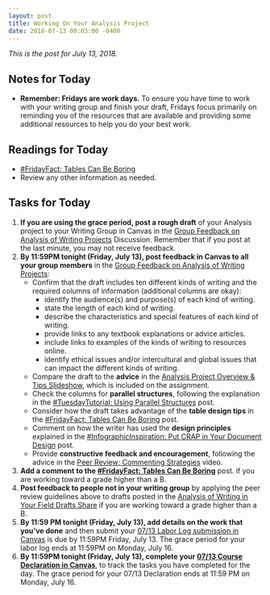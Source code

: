 ```yaml
---
layout: post
title: Working On Your Analysis Project
date: 2018-07-13 00:03:00 -0400
---
```

<p><em>This is the post for July 13, 2018.</em></p>
<h2 id="notes">Notes for Today</h2>
<ul class="listDS">
<li><strong>Remember: Fridays are work days.</strong>  To ensure you have time to work with your writing group and finish your draft, Fridays focus primarily on reminding you of the resources that are available and providing some additional resources to help you do your best work.</li>
</ul>
<h2 id="readings">Readings for Today</h2>
<ul>
<li><a  href="http://tracigardner.github.io//TableDesign/" target="_blank">#FridayFact: Tables Can Be Boring</a></li>
<li>Review any other information as needed.</li>
</ul>
<h2 id="tasks">Tasks for Today</h2>
<ol class="listDS">
<li><strong>If you are using the grace period, post a rough draft</strong> of your Analysis project to your Writing Group in Canvas in the <a href="https://canvas.vt.edu/courses/70739/discussion_topics/362557" target="_parent">Group Feedback on Analysis of Writing Projects</a> Discussion. Remember that if you post at the last minute, you may not receive feedback.</li>
<li><strong>By 11:59PM tonight (Friday, July 13), post feedback in Canvas to all your group members</strong> in the <a href="https://canvas.vt.edu/courses/70739/discussion_topics/362557" target="_parent">Group Feedback on Analysis of Writing Projects</a>:
<ul>
<li>Confirm that the draft includes ten different kinds of writing and the required columns of information (additional columns are okay):
<ul>
<li>identify the audience(s) and purpose(s) of each kind of writing.</li>
<li>state the length  of each kind of writing.</li>
<li>describe the  characteristics and special features of each kind of writing.</li>
<li>provide links to any textbook explanations or advice articles.</li>
<li>include links to examples of the kinds of writing to resources online.</li>
<li>identify ethical issues and/or intercultural and global issues that can impact the different kinds of writing. </li>
</ul></li>
<li>Compare the draft to the <strong>advice</strong> in the <a href="https://docs.google.com/presentation/d/1QS9LEMncCVoQSGSJhCOY2ASN2kW_Z0Usxkj7u-A-lBs/edit?usp=sharing" target="_blank">Analysis Project Overview & Tips Slideshow</a>, which is included on the assignment.</li>
<li>Check the columns for <strong>parallel structures</strong>, following the explanation in the <a href="https://tracigardner.github.io/UsingParallelStructures/" target="_blank">#TuesdayTutorial: Using Parallel Structures</a> post.</li>
<li>Consider how the draft takes advantage of the <strong>table design tips</strong> in the <a href="https://tracigardner.github.io/TableDesign/" target="_blank">#FridayFact: Tables Can Be Boring</a> post.</li>
<li>Comment on how the writer has used the <strong>design principles</strong> explained in the <a href="http://tracigardner.github.io/CRAPdesign/" target="_blank">#InfographicInspiration: Put CRAP in Your Document Design</a> post.</li>
<li>Provide <strong>constructive feedback and encouragement</strong>, following the advice in the <a href="https://youtu.be/GlSCMx9-fGA" target="_blank">Peer Review: Commenting Strategies</a> video.</li></ul>
</li>
<li><strong>Add a comment to the <a href="https://tracigardner.github.io/TableDesign/" target="_blank">#FridayFact: Tables Can Be Boring</a></strong> post. if you are working toward a grade higher than a B.</li>
<li><strong>Post feedback to people not in your writing group</strong> by applying the peer review guidelines above to drafts posted in the <a href="https://canvas.vt.edu/courses/70739/discussion_topics/362544" target="_parent">Analysis of Writing in Your Field Drafts Share</a> if you are working toward a grade higher than a B.</li>
<li><strong>By 11:59 PM tonight (Friday, July 13), add details on the work that you&rsquo;ve done</strong> and then submit your  <a href="https://canvas.vt.edu/courses/70739/assignments/444290" target="_parent">07/13 Labor Log submission in Canvas</a> is due by 11:59PM Friday, July 13. The grace period for your labor log ends at 11:59PM on Monday, July 16.</li>
<li><strong>By 11:59PM tonight (Friday, July 13), complete your <a href="https://canvas.vt.edu/courses/70739/quizzes/111047" target="_parent">07/13 Course Declaration in Canvas</a></strong>, to track the tasks you have completed for the day. The grace period for your 07/13 Declaration ends at 11:59 PM on Monday, July 16.</li></ol>
